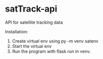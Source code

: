 # satTrack-api
API for satellite tracking data

Installation:

1. Create virtual env using py -m venv satenv
2. Start the virtual env
3. Run the program with flask run in venv.
